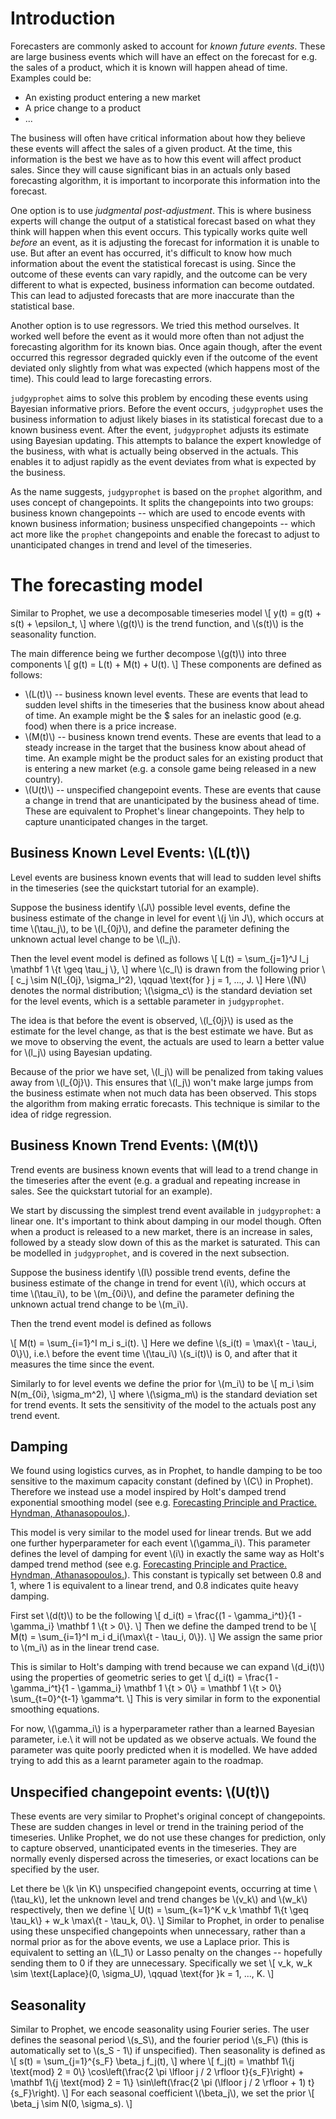 # Introduction

Forecasters are commonly asked to account for *known future events*. These are large business events which will have an effect on the forecast for e.g. the sales of a product, which it is known will happen ahead of time. Examples could be:

* An existing product entering a new market
* A price change to a product
* ...

The business will often have critical information about how they believe these events will affect the sales of a given product. At the time, this information is the best we have as to how this event will affect product sales. Since they will cause significant bias in an actuals only based forecasting algorithm, it is important to incorporate this information into the forecast.

One option is to use *judgmental post-adjustment*. This is where business experts will change the output of a statistical forecast based on what they think will happen when this event occurs. This typically works quite well *before* an event, as it is adjusting the forecast for information it is unable to use. But after an event has occurred, it's difficult to know how much information about the event the statistical forecast is using. Since the outcome of these events can vary rapidly, and the outcome can be very different to what is expected, business information can become outdated. This can lead to adjusted forecasts that are more inaccurate than the statistical base.

Another option is to use regressors. We tried this method ourselves. It worked well before the event as it would more often than not adjust the forecasting algorithm for its known bias. Once again though, after the event occurred this regressor degraded quickly even if the outcome of the event deviated only slightly from what was expected (which happens most of the time). This could lead to large forecasting errors.

`judgyprophet` aims to solve this problem by encoding these events using Bayesian informative priors. Before the event occurs, `judgyprophet` uses the business information to adjust likely biases in its statistical forecast due to a known business event. After the event, `judgyprophet` adjusts its estimate using Bayesian updating. This attempts to balance the expert knowledge of the business, with what is actually being observed in the actuals. This enables it to adjust rapidly as the event deviates from what is expected by the business.

As the name suggests, `judgyprophet` is based on the `prophet` algorithm, and uses concept of changepoints. It splits the changepoints into two groups: business known changepoints -- which are used to encode events with known business information; business unspecified changepoints -- which act more like the `prophet` changepoints and enable the forecast to adjust to unanticipated changes in trend and level of the timeseries.


# The forecasting model

Similar to Prophet, we use a decomposable timeseries model
\\[
    y(t) = g(t) + s(t) + \epsilon_t,
\\]
where \\(g(t)\\) is the trend function, and \\(s(t)\\) is the seasonality function.

The main difference being we further decompose \\(g(t)\\) into three components
\\[
    g(t) = L(t) + M(t) + U(t).
\\]
These components are defined as follows:

* \\(L(t)\\) -- business known level events. These are events that lead to sudden level shifts in the timeseries that the business know about ahead of time. An example might be the \$ sales for an inelastic good (e.g. food) when there is a price increase.
* \\(M(t)\\) -- business known trend events. These are events that lead to a steady increase in the target that the business know about ahead of time. An example might be the product sales for an existing product that is entering a new market (e.g. a console game being released in a new country).
* \\(U(t)\\) -- unspecified changepoint events. These are events that cause a change in trend that are unanticipated by the business ahead of time. These are equivalent to Prophet's linear changepoints. They help to capture unanticipated changes in the target.

## Business Known Level Events: \\(L(t)\\)

Level events are business known events that will lead to sudden level shifts in the timeseries (see the quickstart tutorial for an example).

Suppose the business identify \\(J\\) possible level events, define the business estimate of the change in level for event \\(j \in J\\), which occurs at time \\(\tau_j\\), to be \\(l_{0j}\\), and define the parameter defining the unknown actual level change to be \\(l_j\\).

Then the level event model is defined as follows
\\[
    L(t) = \sum_{j=1}^J l_j \mathbf 1 \\{t \geq \tau_j \\},
\\]
where \\(c_l\\) is drawn from the following prior
\\[
    c_j \sim N(l_{0j}, \sigma_l^2), \qquad \text{for } j = 1, ..., J.
\\]
Here \\(N\\) denotes the normal distribution; \\(\sigma_c\\) is the standard deviation set for the level events, which is a settable parameter in `judgyprophet`.

The idea is that before the event is observed, \\(l_{0j}\\) is used as the estimate for the level change, as that is the best estimate we have. But as we move to observing the event, the actuals are used to learn a better value for \\(l_j\\) using Bayesian updating.

Because of the prior we have set, \\(l_j\\) will be penalized from taking values away from \\(l_{0j}\\). This ensures that \\(l_j\\) won't make large jumps from the business estimate when not much data has been observed. This stops the algorithm from making erratic forecasts. This technique is similar to the idea of ridge regression.


## Business Known Trend Events: \\(M(t)\\)


Trend events are business known events that will lead to a trend change in the timeseries after the event (e.g. a gradual and repeating increase in sales. See the quickstart tutorial for an example).

We start by discussing the simplest trend event available in `judgyprophet`: a linear one. It's important to think about damping in our model though. Often when a product is released to a new market, there is an increase in sales, followed by a steady slow down of this as the market is saturated. This can be modelled in `judgyprophet`, and is covered in the next subsection.

Suppose the business identify \\(I\\) possible trend events, define the business estimate of the change in trend for event \\(i\\), which occurs at time \\(\tau_i\\), to be \\(m_{0i}\\), and define the parameter defining the unknown actual trend change to be \\(m_i\\).

Then the trend event model is defined as follows

\\[
    M(t) = \sum_{i=1}^I m_i s_i(t).
\\]
Here we define \\(s_i(t) = \max\\{t - \tau_i, 0\\}\\), i.e.\ before the event time \\(\tau_i\\) \\(s_i(t)\\) is 0, and after that it measures the time since the event.

Similarly to for level events we define the prior for \\(m_i\\) to be
\\[
    m_i \sim N(m_{0i}, \sigma_m^2),
\\]
where \\(\sigma_m\\) is the standard deviation set for trend events. It sets the sensitivity of the model to the actuals post any trend event.

## Damping

We found using logistics curves, as in Prophet, to handle damping to be too sensitive to the maximum capacity constant (defined by \\(C\\) in Prophet). Therefore we instead use a model inspired by Holt's damped trend exponential smoothing model (see e.g. [Forecasting Principle and Practice. Hyndman, Athanasopoulos.](https://otexts.com/fpp3/holt.html)).

This model is very similar to the model used for linear trends. But we add one further hyperparameter for each event \\(\gamma_i\\). This parameter defines the level of damping for event \\(i\\) in exactly the same way as Holt's damped trend method (see e.g. [Forecasting Principle and Practice. Hyndman, Athanasopoulos.](https://otexts.com/fpp3/holt.html)). This constant is typically set between 0.8 and 1, where 1 is equivalent to a linear trend, and 0.8 indicates quite heavy damping.

First set \\(d(t)\\) to be the following
\\[
    d_i(t) = \frac{(1 - \gamma_i^t)}{1 - \gamma_i} \mathbf 1 \\{t > 0\\}.
\\]
Then we define the damped trend to be
\\[
    M(t) = \sum_{i=1}^I m_i d_i(\max\\{t - \tau_i, 0\\}).
\\]
We assign the same prior to \\(m_i\\) as in the linear trend case.

This is similar to Holt's damping with trend because we can expand \\(d_i(t)\\) using the properties of geometric series to get
\\[
    d_i(t) = \frac{1 - \gamma_i^t}{1 - \gamma_i} \mathbf 1 \\{t > 0\\} = \mathbf 1 \\{t > 0\\} \sum_{t=0}^{t-1} \gamma^t.
\\]
This is very similar in form to the exponential smoothing equations.

For now, \\(\gamma_i\\) is a hyperparameter rather than a learned Bayesian parameter, i.e.\ it will not be updated as we observe actuals. We found the parameter was quite poorly predicted when it is modelled. We have added trying to add this as a learnt parameter again to the roadmap.


## Unspecified changepoint events: \\(U(t)\\)

These events are very similar to Prophet's original concept of changepoints. These are sudden changes in level or trend in the training period of the timeseries. Unlike Prophet, we do not use these changes for prediction, only to capture observed, unanticipated events in the timeseries. They are normally evenly dispersed across the timeseries, or exact locations can be specified by the user.

Let there be \\(k \in K\\) unspecified changepoint events, occurring at time \\(\tau_k\\), let the unknown level and trend changes be \\(v_k\\) and \\(w_k\\) respectively, then we define
\\[
    U(t) = \sum_{k=1}^K v_k \mathbf 1\\{t \geq \tau_k\\} + w_k \max\\{t - \tau_k, 0\\}.
\\]
Similar to Prophet, in order to penalise using these unspecified changepoints when unnecessary, rather than a normal prior as for the above events, we use a Laplace prior. This is equivalent to setting an \\(L_1\\) or Lasso penalty on the changes -- hopefully sending them to 0 if they are unnecessary. Specifically we set
\\[
    v_k, w_k \sim \text{Laplace}(0, \sigma_U), \qquad \text{for }k = 1, ..., K.
\\]

## Seasonality


Similar to Prophet, we encode seasonality using Fourier series. The user defines the seasonal period \\(s_S\\), and the fourier period \\(s_F\\) (this is automatically set to \\(s_S - 1\\) if unspecified). Then seasonality is defined as
\\[
    s(t) = \sum_{j=1}^{s_F} \beta_j f_j(t),
\\]
where
\\[
    f_j(t) = \mathbf 1\\{j \text{mod} 2 = 0\\} \cos\left(\frac{2 \pi \lfloor j / 2 \rfloor t}{s_F}\right) + \mathbf 1\\{j \text{mod} 2 = 1\\} \sin\left(\frac{2 \pi (\lfloor j / 2 \rfloor + 1) t}{s_F}\right).
\\]
For each seasonal coefficient \\(\beta_j\\), we set the prior
\\[
    \beta_j \sim N(0, \sigma_s).
\\]
